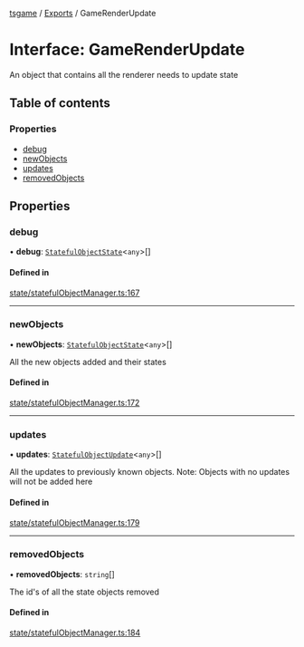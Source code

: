[tsgame](../README.md) / [Exports](../modules.md) / GameRenderUpdate

# Interface: GameRenderUpdate

An object that contains all the
renderer needs to update state

## Table of contents

### Properties

- [debug](GameRenderUpdate.md#debug)
- [newObjects](GameRenderUpdate.md#newobjects)
- [updates](GameRenderUpdate.md#updates)
- [removedObjects](GameRenderUpdate.md#removedobjects)

## Properties

### debug

• **debug**: [`StatefulObjectState`](StatefulObjectState.md)<`any`\>[]

#### Defined in

[state/statefulObjectManager.ts:167](https://github.com/ashleycheung/tsgame/blob/0573a5b/src/state/statefulObjectManager.ts#L167)

___

### newObjects

• **newObjects**: [`StatefulObjectState`](StatefulObjectState.md)<`any`\>[]

All the new objects added and their states

#### Defined in

[state/statefulObjectManager.ts:172](https://github.com/ashleycheung/tsgame/blob/0573a5b/src/state/statefulObjectManager.ts#L172)

___

### updates

• **updates**: [`StatefulObjectUpdate`](StatefulObjectUpdate.md)<`any`\>[]

All the updates to previously known objects.
Note: Objects with no updates will not be
added here

#### Defined in

[state/statefulObjectManager.ts:179](https://github.com/ashleycheung/tsgame/blob/0573a5b/src/state/statefulObjectManager.ts#L179)

___

### removedObjects

• **removedObjects**: `string`[]

The id's of all the state objects removed

#### Defined in

[state/statefulObjectManager.ts:184](https://github.com/ashleycheung/tsgame/blob/0573a5b/src/state/statefulObjectManager.ts#L184)
